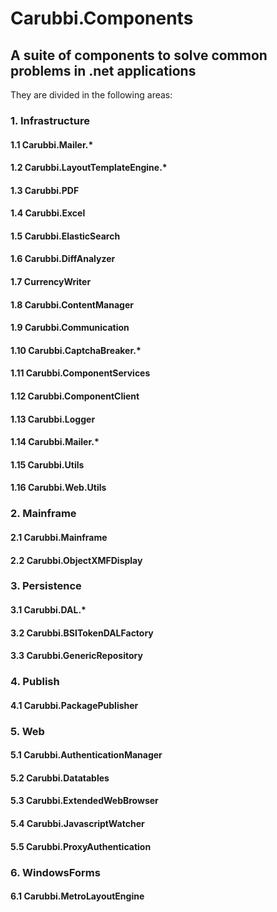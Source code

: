 Carubbi.Components
==================

## A suite of components to solve common problems in .net applications 

They are divided in the following areas:

### 1. Infrastructure

#### 1.1 Carubbi.Mailer.* 
#### 1.2 Carubbi.LayoutTemplateEngine.*
#### 1.3 Carubbi.PDF
#### 1.4 Carubbi.Excel
#### 1.5 Carubbi.ElasticSearch
#### 1.6 Carubbi.DiffAnalyzer
#### 1.7 CurrencyWriter
#### 1.8 Carubbi.ContentManager
#### 1.9 Carubbi.Communication
#### 1.10 Carubbi.CaptchaBreaker.*
#### 1.11 Carubbi.ComponentServices
#### 1.12 Carubbi.ComponentClient
#### 1.13 Carubbi.Logger
#### 1.14 Carubbi.Mailer.*
#### 1.15 Carubbi.Utils
#### 1.16 Carubbi.Web.Utils 

### 2. Mainframe

#### 2.1 Carubbi.Mainframe
#### 2.2 Carubbi.ObjectXMFDisplay

### 3. Persistence

#### 3.1 Carubbi.DAL.*
#### 3.2 Carubbi.BSITokenDALFactory
#### 3.3 Carubbi.GenericRepository

### 4. Publish

#### 4.1 Carubbi.PackagePublisher

### 5. Web

#### 5.1 Carubbi.AuthenticationManager
#### 5.2 Carubbi.Datatables
#### 5.3 Carubbi.ExtendedWebBrowser
#### 5.4 Carubbi.JavascriptWatcher
#### 5.5 Carubbi.ProxyAuthentication

### 6. WindowsForms

#### 6.1 Carubbi.MetroLayoutEngine
